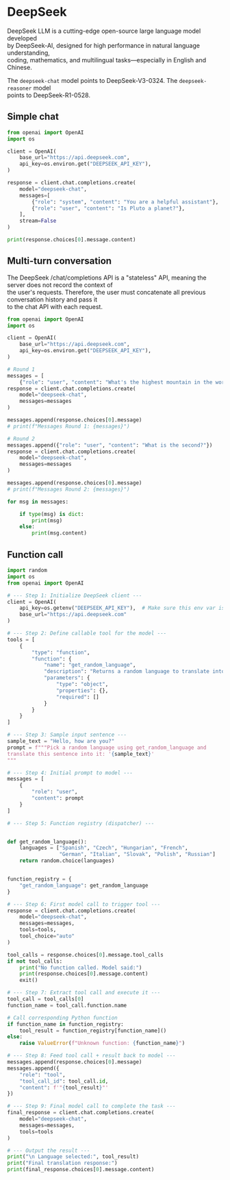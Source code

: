 # DeepSeek 

DeepSeek LLM is a cutting-edge open-source large language model developed  
by DeepSeek-AI, designed for high performance in natural language understanding,  
coding, mathematics, and multilingual tasks—especially in English and Chinese.

The `deepseek-chat` model points to DeepSeek-V3-0324. The `deepseek-reasoner` model  
points to DeepSeek-R1-0528.


## Simple chat 

```python
from openai import OpenAI
import os

client = OpenAI(
    base_url="https://api.deepseek.com",
    api_key=os.environ.get("DEEPSEEK_API_KEY"),
)

response = client.chat.completions.create(
    model="deepseek-chat",
    messages=[
        {"role": "system", "content": "You are a helpful assistant"},
        {"role": "user", "content": "Is Pluto a planet?"},
    ],
    stream=False
)

print(response.choices[0].message.content)
```


## Multi-turn conversation

The DeepSeek /chat/completions API is a "stateless" API, meaning the server does not record the context of  
the user's requests. Therefore, the user must concatenate all previous conversation history and pass it  
to the chat API with each request.

```python
from openai import OpenAI
import os

client = OpenAI(
    base_url="https://api.deepseek.com",
    api_key=os.environ.get("DEEPSEEK_API_KEY"),
)

# Round 1
messages = [
    {"role": "user", "content": "What's the highest mountain in the world?"}]
response = client.chat.completions.create(
    model="deepseek-chat",
    messages=messages
)

messages.append(response.choices[0].message)
# print(f"Messages Round 1: {messages}")

# Round 2
messages.append({"role": "user", "content": "What is the second?"})
response = client.chat.completions.create(
    model="deepseek-chat",
    messages=messages
)

messages.append(response.choices[0].message)
# print(f"Messages Round 2: {messages}")

for msg in messages:

    if type(msg) is dict:
        print(msg)
    else:
        print(msg.content)
```

## Function call 

```python
import random
import os
from openai import OpenAI

# --- Step 1: Initialize DeepSeek client ---
client = OpenAI(
    api_key=os.getenv("DEEPSEEK_API_KEY"),  # Make sure this env var is set
    base_url="https://api.deepseek.com"
)

# --- Step 2: Define callable tool for the model ---
tools = [
    {
        "type": "function",
        "function": {
            "name": "get_random_language",
            "description": "Returns a random language to translate into",
            "parameters": {
                "type": "object",
                "properties": {},
                "required": []
            }
        }
    }
]

# --- Step 3: Sample input sentence ---
sample_text = "Hello, how are you?"
prompt = f"""Pick a random language using get_random_language and  
translate this sentence into it: '{sample_text}'
"""

# --- Step 4: Initial prompt to model ---
messages = [
    {
        "role": "user",
        "content": prompt
    }
]

# --- Step 5: Function registry (dispatcher) ---


def get_random_language():
    languages = ["Spanish", "Czech", "Hungarian", "French",
                 "German", "Italian", "Slovak", "Polish", "Russian"]
    return random.choice(languages)


function_registry = {
    "get_random_language": get_random_language
}

# --- Step 6: First model call to trigger tool ---
response = client.chat.completions.create(
    model="deepseek-chat",
    messages=messages,
    tools=tools,
    tool_choice="auto"
)

tool_calls = response.choices[0].message.tool_calls
if not tool_calls:
    print("No function called. Model said:")
    print(response.choices[0].message.content)
    exit()

# --- Step 7: Extract tool call and execute it ---
tool_call = tool_calls[0]
function_name = tool_call.function.name

# Call corresponding Python function
if function_name in function_registry:
    tool_result = function_registry[function_name]()
else:
    raise ValueError(f"Unknown function: {function_name}")

# --- Step 8: Feed tool call + result back to model ---
messages.append(response.choices[0].message)
messages.append({
    "role": "tool",
    "tool_call_id": tool_call.id,
    "content": f'"{tool_result}"'
})

# --- Step 9: Final model call to complete the task ---
final_response = client.chat.completions.create(
    model="deepseek-chat",
    messages=messages,
    tools=tools
)

# --- Output the result ---
print("\n Language selected:", tool_result)
print("Final translation response:")
print(final_response.choices[0].message.content)
```


